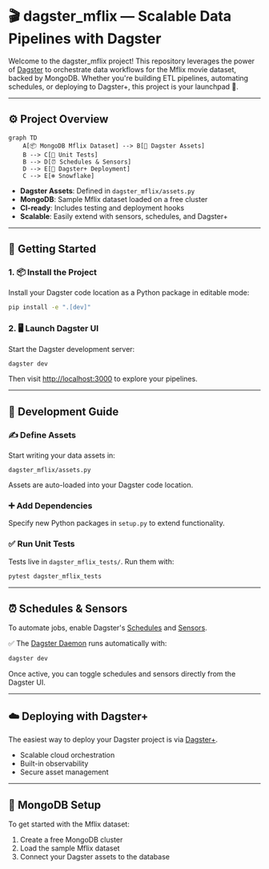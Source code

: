
# 🎬 dagster_mflix — Scalable Data Pipelines with Dagster

Welcome to the dagster_mflix project! This repository leverages the power of [Dagster](https://dagster.io/) to orchestrate data workflows for the Mflix movie dataset, backed by MongoDB. Whether you're building ETL pipelines, automating schedules, or deploying to Dagster+, this project is your launchpad 🚀.

---

## ⚙️ Project Overview

```mermaid
graph TD
    A[📦 MongoDB Mflix Dataset] --> B[🧩 Dagster Assets]
    B --> C[🧪 Unit Tests]
    B --> D[⏰ Schedules & Sensors]
    D --> E[🚀 Dagster+ Deployment]
    C --> E[❄️ Snowflake]
```

- **Dagster Assets**: Defined in `dagster_mflix/assets.py`
- **MongoDB**: Sample Mflix dataset loaded on a free cluster
- **CI-ready**: Includes testing and deployment hooks
- **Scalable**: Easily extend with sensors, schedules, and Dagster+

---

## 🚀 Getting Started

### 1. 📦 Install the Project

Install your Dagster code location as a Python package in editable mode:

```bash
pip install -e ".[dev]"
```

### 2. 🖥️ Launch Dagster UI

Start the Dagster development server:

```bash
dagster dev
```

Then visit [http://localhost:3000](http://localhost:3000) to explore your pipelines.

---

## 🧠 Development Guide

### ✍️ Define Assets

Start writing your data assets in:

```
dagster_mflix/assets.py
```

Assets are auto-loaded into your Dagster code location.

### ➕ Add Dependencies

Specify new Python packages in `setup.py` to extend functionality.

### ✅ Run Unit Tests

Tests live in `dagster_mflix_tests/`. Run them with:

```bash
pytest dagster_mflix_tests
```

---

## ⏰ Schedules & Sensors

To automate jobs, enable Dagster's [Schedules](https://docs.dagster.io/guides/automate/schedules/) and [Sensors](https://docs.dagster.io/guides/automate/sensors/).

✅ The [Dagster Daemon](https://docs.dagster.io/guides/deploy/execution/dagster-daemon) runs automatically with:

```bash
dagster dev
```

Once active, you can toggle schedules and sensors directly from the Dagster UI.

---

## ☁️ Deploying with Dagster+

The easiest way to deploy your Dagster project is via [Dagster+](https://docs.dagster.io/dagster-plus/).

- Scalable cloud orchestration
- Built-in observability
- Secure asset management

---

## 🍿 MongoDB Setup

To get started with the Mflix dataset:

1. Create a free MongoDB cluster
2. Load the sample Mflix dataset
3. Connect your Dagster assets to the database

